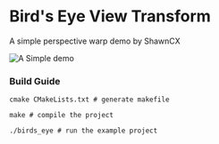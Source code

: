 # Bird's Eye View Transform

A simple perspective warp demo by ShawnCX

![A Simple demo](docs/demo.gif?raw=true)



### Build Guide
```
cmake CMakeLists.txt # generate makefile

make # compile the project

./birds_eye # run the example project
```